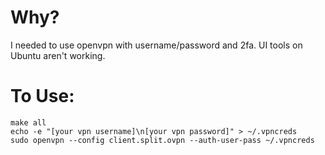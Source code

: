 # Why?

I needed to use openvpn with username/password and 2fa.  UI tools on Ubuntu aren't working.

# To Use:

    make all
    echo -e "[your vpn username]\n[your vpn password]" > ~/.vpncreds
    sudo openvpn --config client.split.ovpn --auth-user-pass ~/.vpncreds
